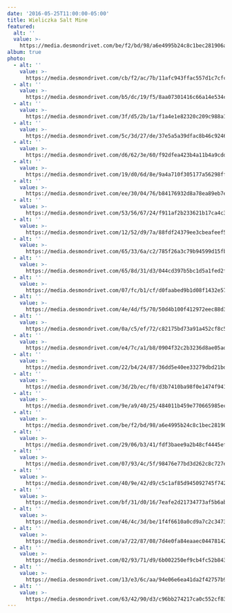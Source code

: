 ```yaml
---
date: '2016-05-25T11:00:00-05:00'
title: Wieliczka Salt Mine
featured:
  alt: ''
  value: >-
    https://media.desmondrivet.com/be/f2/bd/98/a6e4995b24c8c1bec281906a0757d48ba6ce0912c3c0cf2149a635ca.jpg
album: true
photo:
  - alt: ''
    value: >-
      https://media.desmondrivet.com/cb/f2/ac/7b/11afc943ffac557d1c7cfcd1e429fc9a723f39a0da74272ae90ca001.jpg
  - alt: ''
    value: >-
      https://media.desmondrivet.com/b5/dc/19/f5/8aa07301416c66a14e534cd53147557944e3bff7920917f58dafb01a.jpg
  - alt: ''
    value: >-
      https://media.desmondrivet.com/3f/d5/2b/1a/f1a4e1e82320c209c988a10d44605755d4248de7d87c1331cdf3cc68.jpg
  - alt: ''
    value: >-
      https://media.desmondrivet.com/5c/3d/27/de/37e5a5a39dfac8b46c9246cca477561a519e0e4faf86029bfb94f920.jpg
  - alt: ''
    value: >-
      https://media.desmondrivet.com/d6/62/3e/60/f92dfea423b4a11b4a9cdd58faf2b3643f3c20edf496861661c0901c.jpg
  - alt: ''
    value: >-
      https://media.desmondrivet.com/19/d0/6d/8e/9a4a710f305177a56298ffa499da8691ff84e400c75028bf150d38eb.jpg
  - alt: ''
    value: >-
      https://media.desmondrivet.com/ee/30/04/76/b84176932d8a78ea89eb7eb531da5f1784d5f916eea004f64e6a9c19.jpg
  - alt: ''
    value: >-
      https://media.desmondrivet.com/53/56/67/24/f911af2b233621b17ca4c39f7d02e7df843b1a7bd0bca76f3286bc6c.jpg
  - alt: ''
    value: >-
      https://media.desmondrivet.com/12/52/d9/7a/88fdf24379ee3cbeafeef54a4d54e082c5bb27c385e4b6d2cb8aba68.jpg
  - alt: ''
    value: >-
      https://media.desmondrivet.com/65/33/6a/c2/785f26a3c79b94599d15fbf9af2dc5d81a1f682c51bc5ec28ea5f585.jpg
  - alt: ''
    value: >-
      https://media.desmondrivet.com/65/8d/31/d3/044cd397b5bc1d5a1fed2f6e009291e32872ce4cf2d5e2f801ec67e2.jpg
  - alt: ''
    value: >-
      https://media.desmondrivet.com/07/fc/b1/cf/d0faabed9b1d08f1432e573cee4c0715ff06b3b699bc25d3bd1f8549.jpg
  - alt: ''
    value: >-
      https://media.desmondrivet.com/4e/4d/f5/70/50d4b100f412972eec88d3bb59abee8efc337be5e63d4b74e6c045d0.jpg
  - alt: ''
    value: >-
      https://media.desmondrivet.com/0a/c5/ef/72/c82175bd73a91a452cf8c5eee8022b236f6b705981b4b605cbce44bd.jpg
  - alt: ''
    value: >-
      https://media.desmondrivet.com/e4/7c/a1/b8/0904f32c2b3236d8ae05ad971c44b121032b9f67b70fefb34cdbee5d.jpg
  - alt: ''
    value: >-
      https://media.desmondrivet.com/22/b4/24/87/36dd5e40ee33279dbd21bd1e027dad61382396c13d2b6a285890620d.jpg
  - alt: ''
    value: >-
      https://media.desmondrivet.com/3d/2b/ec/f0/d3b7410ba98f0e1474f94141da92baca9ad65455474fb72973e527b3.jpg
  - alt: ''
    value: >-
      https://media.desmondrivet.com/9e/a9/40/25/484011b459e770665985ec32c041aeff2edac59a46c7c7de40dc3f2f.jpg
  - alt: ''
    value: >-
      https://media.desmondrivet.com/be/f2/bd/98/a6e4995b24c8c1bec281906a0757d48ba6ce0912c3c0cf2149a635ca.jpg
  - alt: ''
    value: >-
      https://media.desmondrivet.com/29/06/b3/41/fdf3baee9a2b48cf4445efdbf01d138cdcee2c3ead139d5bf11b1ea1.jpg
  - alt: ''
    value: >-
      https://media.desmondrivet.com/07/93/4c/5f/98476e77bd3d262c8c727e98e463995c63af37b836160816e4900180.jpg
  - alt: ''
    value: >-
      https://media.desmondrivet.com/40/9e/42/d9/c5c1af85d945092745f742df2c4418439dfb1ec9ac32f3bfcf191cb7.jpg
  - alt: ''
    value: >-
      https://media.desmondrivet.com/bf/31/d0/16/7eafe2d21734773af5b6ab578c4dd49c532a6058099ffbad619b73bc.jpg
  - alt: ''
    value: >-
      https://media.desmondrivet.com/46/4c/3d/be/1f4f6610a0cd9a7c2c347352df47a10d9e2ca3ff0fe4449ffdc1bfc9.jpg
  - alt: ''
    value: >-
      https://media.desmondrivet.com/a7/22/87/08/7d4e0fa84eaaec04478142f9d072eace0e17db1073989e3282ff8ad8.jpg
  - alt: ''
    value: >-
      https://media.desmondrivet.com/02/93/71/d9/6b002250ef9cb4fc52b843a5852b59152c0a67ff2dc9b096d512c2e6.jpg
  - alt: ''
    value: >-
      https://media.desmondrivet.com/13/e3/6c/aa/94e06e6ea41da2f42757b9e9345f6e440ba6e26d0524c63d83d3430f.jpg
  - alt: ''
    value: >-
      https://media.desmondrivet.com/63/42/90/d3/c96bb274217ca0c552cf833550bc26365de699609b33dd4d0c95c96c.jpg
---
```


